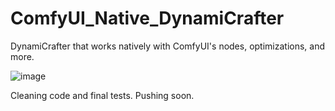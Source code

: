 # ComfyUI_Native_DynamiCrafter
DynamiCrafter that works natively with ComfyUI's nodes, optimizations, and more.

![image](https://github.com/ExponentialML/ComfyUI_Native_DynamiCrafter/assets/59846140/cc4c3dda-2568-4218-9890-a3ddaaf6354b)


Cleaning code and final tests. Pushing soon.
